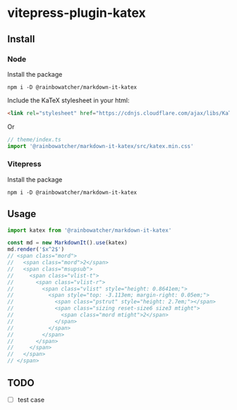 # vitepress-plugin-katex


## Install

### Node

Install the package

```shell
npm i -D @rainbowatcher/markdown-it-katex
```

Include the KaTeX stylesheet in your html:

```html
<link rel="stylesheet" href="https://cdnjs.cloudflare.com/ajax/libs/KaTeX/0.5.1/katex.min.css">
```

Or

```js
// theme/index.ts
import '@rainbowatcher/markdown-it-katex/src/katex.min.css'
```

### Vitepress

Install the package

```shell
npm i -D @rainbowatcher/markdown-it-katex
```



## Usage

```js
import katex from '@rainbowatcher/markdown-it-katex'

const md = new MarkdownIt().use(katex)
md.render('$x^2$')
// <span class="mord">
//   <span class="mord">2</span>
//   <span class="msupsub">
//     <span class="vlist-t">
//       <span class="vlist-r">
//         <span class="vlist" style="height: 0.8641em;">
//           <span style="top: -3.113em; margin-right: 0.05em;">
//             <span class="pstrut" style="height: 2.7em;"></span>
//             <span class="sizing reset-size6 size3 mtight">
//               <span class="mord mtight">2</span>
//             </span>
//           </span>
//         </span>
//       </span>
//     </span>
//   </span>
// </span>
```

## TODO

- [ ] test case